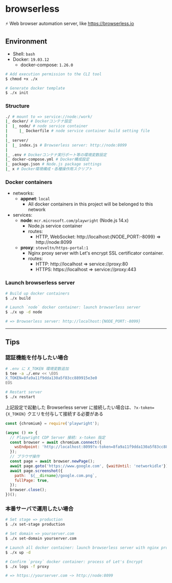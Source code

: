 # browserless

⚡ Web browser automation server, like https://browserless.io

## Environment

- Shell: `bash`
- Docker: `19.03.12`
    - docker-compose: `1.26.0`

```bash
# Add execution permission to the CLI tool
$ chmod +x ./x

# Generate docker template
$ ./x init
```

### Structure
```bash
./ # mount to => service://node:/work/
|_ docker/ # Dockerコンテナ設定
|  |_ node/ # node service container
|     |_ Dockerfile # node service container build setting file
|
|_ server/
|  |_ index.js # Browserless server: http://node:8099
|
|_ .env # Dockerコンテナ実行ポート等の環境変数設定
|_ docker-compose.yml # Docker構成設定
|_ package.json # Node.js package settings
|_ x # Docker環境構成・各種操作用スクリプト
```

### Docker containers
- networks:
    - **appnet**: `local`
        - All docker containers in this project will be belonged to this network
- services:
    - **node**: `mcr.microsoft.com/playwright` (Node.js 14.x)
        - Node.js service container
        - routes:
            - HTTP, WebSocket: http://localhost:{NODE_PORT:-8099} => http://node:8099
    - **proxy**: `steveltn/https-portal:1`
        - Nginx proxy server with Let's encrypt SSL certificator container.
        - routes:
            - HTTP: http://localhost => service://proxy:80
            - HTTPS: https://localhost => service://proxy:443

### Launch browserless server
```bash
# Build up docker containers
$ ./x build

# Launch `node` docker container: launch browserless server
$ ./x up -d node

# => Browserless server: http://localhost:{NODE_PORT:-8099}
```

***

## Tips

### 認証機能を付与したい場合
```bash
# .env に X_TOKEN 環境変数追加
$ tee -a ./.env << \EOS
X_TOKEN=8fa9a11f9dda130a5f83cc889915e3e0
EOS

# Restart server
$ ./x restart
```

上記設定で起動した Browserless server に接続したい場合は、`?x-token={X_TOKEN}` クエリを付与して接続する必要がある

```javascript
const {chromium} = require('playwright');

(async () => {
  // Playwright CDP Server 接続: x-token 指定
  const browser = await chromium.connect({
    wsEndpoint: 'http://localhost:8099?x-token=8fa9a11f9dda130a5f83cc889915e3e0'
  });
  // ブラウザ操作
  const page = await browser.newPage();
  await page.goto('https://www.google.com', {waitUntil: 'networkidle'});
  await page.screenshot({
    path: `${__dirname}/google.com.png`,
    fullPage: true,
  });
  browser.close();
})();
```

### 本番サーバで運用したい場合
```bash
# Set stage => production
$ ./x set-stage production

# Set domain => yourserver.com
$ ./x set-domain yourserver.com

# Launch all docker container: launch browserless server with nginx proxy server
$ ./x up -d

# Confirm `proxy` docker container: process of Let's Encrypt
$ ./x logs -f proxy

# => https://yourserver.com ~> http://node:8099
```